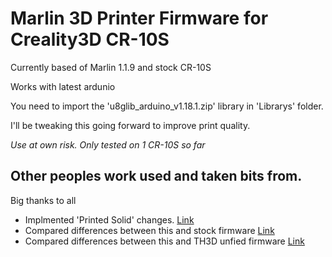 # Marlin 3D Printer Firmware for Creality3D CR-10S

Currently based of Marlin 1.1.9 and stock CR-10S

Works with latest ardunio

You need to import the 'u8glib_arduino_v1.18.1.zip' library in 'Librarys' folder.

I'll be tweaking this going forward to improve print quality.

*Use at own risk. Only tested on 1 CR-10S so far*

## Other peoples work used and taken bits from.

Big thanks to all

- Implmented 'Printed Solid' changes. [Link](https://www.printedsolid.com/blogs/news/installing-marlin-1-1-9-on-your-cr-10s-with-mesh-bed-leveling-thermal-protection-better-menu-layout-and-finally-power-resume)
- Compared differences between this and stock firmware [Link](https://github.com/Creality3DPrinting/CR-10S)
- Compared differences between this and TH3D unfied firmware [Link](https://github.com/houseofbugs/TH3D-Unified-U1.R2)
